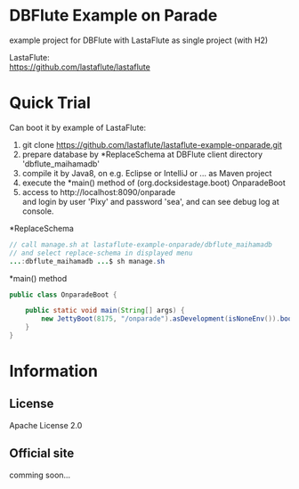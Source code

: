 DBFlute Example on Parade
=======================
example project for DBFlute with LastaFlute as single project (with H2)

LastaFlute:  
https://github.com/lastaflute/lastaflute

# Quick Trial
Can boot it by example of LastaFlute:

1. git clone https://github.com/lastaflute/lastaflute-example-onparade.git
2. prepare database by *ReplaceSchema at DBFlute client directory 'dbflute_maihamadb'  
3. compile it by Java8, on e.g. Eclipse or IntelliJ or ... as Maven project
4. execute the *main() method of (org.docksidestage.boot) OnparadeBoot
5. access to http://localhost:8090/onparade  
and login by user 'Pixy' and password 'sea', and can see debug log at console.

*ReplaceSchema
```java
// call manage.sh at lastaflute-example-onparade/dbflute_maihamadb
// and select replace-schema in displayed menu
...:dbflute_maihamadb ...$ sh manage.sh
```

*main() method
```java
public class OnparadeBoot {

    public static void main(String[] args) {
        new JettyBoot(8175, "/onparade").asDevelopment(isNoneEnv()).bootAwait();
    }
}
```

# Information
## License
Apache License 2.0

## Official site
comming soon...
